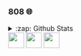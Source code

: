 ### 808 🌐

<details>

  <summary>:zap: Github Stats</summary>

  <img align="left" alt="heart808's Github Stats" src="https://github-readme-stats-lime-theta-94.vercel.app/api?username=heart808&show_icons=true&hide_border=true&theme=onedark" />
</details>

<img height="32" width="32" src="[https://raw.githubusercontent.com/github/explore/80688e429a7d4ef2fca1e82350fe8e3517d3494d/topics/python/python.png?size=48]" >
<img height="32" width="32" src="[https://raw.githubusercontent.com/github/explore/a92591a79a4ce31660058d7ccc66c79266931f61/topics/dotnet/dotnet.png?size=48]" > 
<img height="32" width="32" src="[https://raw.githubusercontent.com/github/explore/31ea1181d4a76262931a39ca68e0203774a69b60/topics/csharp/csharp.png?size=48]" >
